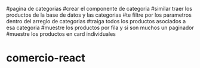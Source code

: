 
#pagina de categorias
#crear el componente de categoria
#similar traer los productos de la base de datos y las categorias
#te filtre por los parametros dentro del arreglo de categorias
#traiga todos los productos asociados a esa categoria
#muestre los productos por fila y si son muchos un paginador
#muestre los productos en card individuales







# comercio-react